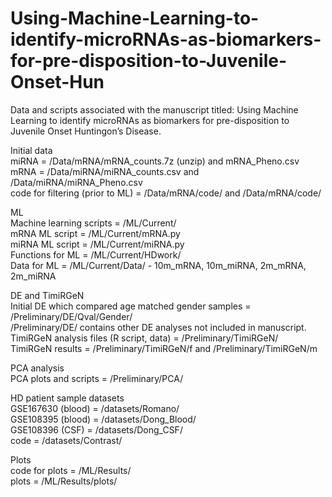 # Using-Machine-Learning-to-identify-microRNAs-as-biomarkers-for-pre-disposition-to-Juvenile-Onset-Hun
Data and scripts associated with the manuscript titled: Using Machine Learning to identify microRNAs as biomarkers for pre-disposition to Juvenile Onset Huntingon’s Disease.

Initial data <br />
miRNA = /Data/mRNA/mRNA_counts.7z (unzip) and mRNA_Pheno.csv <br />
mRNA = /Data/miRNA/miRNA_counts.csv and /Data/miRNA/miRNA_Pheno.csv <br />
code for filtering (prior to ML) = /Data/mRNA/code/ and /Data/mRNA/code/ <br />

ML <br />
Machine learning scripts = /ML/Current/ <br />
mRNA ML script = /ML/Current/mRNA.py <br />
miRNA ML script = /ML/Current/miRNA.py <br />
Functions for ML = /ML/Current/HDwork/ <br />
Data for ML = /ML/Current/Data/ - 10m_mRNA, 10m_miRNA, 2m_mRNA, 2m_miRNA <br />

DE and TimiRGeN <br />
Initial DE which compared age matched gender samples = /Preliminary/DE/Qval/Gender/ <br />
/Preliminary/DE/ contains other DE analyses not included in manuscript. <br />
TimiRGeN analysis files (R script, data) = /Preliminary/TimiRGeN/ <br />
TimiRGeN results = /Preliminary/TimiRGeN/f and /Preliminary/TimiRGeN/m <br />

PCA analysis <br /> 
PCA plots and scripts = /Preliminary/PCA/ <br />

HD patient sample datasets <br />
GSE167630 (blood) = /datasets/Romano/ <br />
GSE108395 (blood) = /datasets/Dong_Blood/ <br />
GSE108396 (CSF) = /datasets/Dong_CSF/ <br />
code = /datasets/Contrast/ <br />

Plots <br />
code for plots = /ML/Results/ <br />
plots = /ML/Results/plots/ <br />

